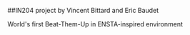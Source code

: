 ##IN204 project by Vincent Bittard and Eric Baudet

World's first Beat-Them-Up in ENSTA-inspired environment
